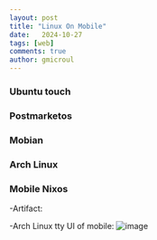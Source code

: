 ```yaml
---
layout: post
title: "Linux On Mobile"
date:   2024-10-27
tags: [web]
comments: true
author: gmicroul
---
```



### Ubuntu touch
### Postmarketos 
### Mobian
### Arch Linux
### Mobile Nixos

-Artifact:

-Arch Linux tty UI of mobile:
![image](https://github.com/user-attachments/assets/6b0eeb8b-cc4c-4738-b0a5-5edee843bd7b)
